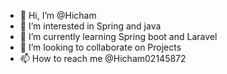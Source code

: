 - 👋 Hi, I’m @Hicham
- 👀 I’m interested in Spring and java
- 🌱 I’m currently learning Spring boot and Laravel
- 💞️ I’m looking to collaborate on Projects 
- 📫 How to reach me @Hicham02145872

<!---
Hicham02145872/Hicham02145872 is a ✨ special ✨ repository because its `README.md` (this file) appears on your GitHub profile.
You can click the Preview link to take a look at your changes.
--->
